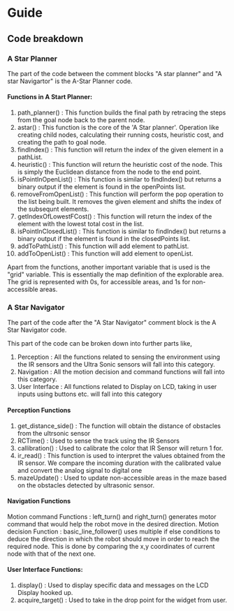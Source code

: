 # Guide

## Code breakdown

### A Star Planner
The part of the code between the comment blocks "A star planner" and "A star Navigartor" is the A-Star Planner code. 

#### Functions in A Start Planner:
1. path_planner() : This function builds the final path by retracing the steps from the goal node back to the parent node.
2. astar() : This function is the core of the 'A Star planner'. Operation like creating child nodes, calculating their running costs, heuristic cost, and creating the path to goal node.
3. findIndex() : This function will return the index of the given element in a pathList.
4. heuristic() : This function will return the heuristic cost of the node. This is simply the Euclidean distance from the node to the end point.
5. isPointInOpenList() : This function is similar to findIndex() but returns a binary output if the element is found in the openPoints list.
6. removeFromOpenList() : This function will perform the pop operation to the list being built. It removes the given element and shifts the index of the subsequnt elements.
7. getIndexOfLowestFCost() : This function will return the index of the element with the lowest total cost in the list.
8. isPointInClosedList() :  This function is similar to findIndex() but returns a binary output if the element is found in the closedPoints list.
9. addToPathList() : This function will add element to pathList.
10. addToOpenList() : This function will add element to openList.

Apart from the functions, another important variable that is used is the "grid" variable. This is essentially the map definition of the explorable area. The grid is represented with 0s, for accessible areas, and 1s for non-accessible areas. 

### A Star Navigator
The part of the code after the "A Star Navigator" comment block is the A Star Navigator code.

This part of the code can be broken down into further parts like,
1. Perception : All the functions related to sensing the environment using the IR sensors and the Ultra Sonic sensors will fall into this category.  
2. Navigation : All the motion decision and command functions will fall into this category.  
3. User Interface : All functions related to Display on LCD, taking in user inputs using buttons etc. will fall into this category
   
#### Perception Functions
1. get_distance_side() : The function will obtain the distance of obstacles from the ultrsonic sensor
2. RCTime() : Used to sense the track using the IR Sensors
3. callibration() : Used to calibrate the color that IR Sensor will return 1 for.
4. ir_read() : This function is used to interpret the values obtained from the IR sensor. We compare the incoming duration with the calibrated value and convert the analog signal to digital one
5. mazeUpdate() : Used to update non-accessible areas in the maze based on the obstacles detected by ultrasonic sensor.

#### Navigation Functions

Motion command Functions : left_turn() and right_turn() generates motor command that would help the robot move in the desired direction.
Motion decision Function : basic_line_follower() uses multiple if else conditions to deduce the direction in which the robot should move in order to reach the required node. This is done by comparing the x,y coordinates of current node with that of the next one.

#### User Interface Functions:
1. display() : Used to display specific data and messages on the LCD Display hooked up.
2. acquire_target() : Used to take in the drop point for the widget from user.

